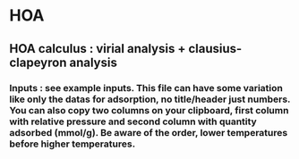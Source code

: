 # HOA
## HOA calculus : virial analysis + clausius-clapeyron analysis
### Inputs : see example inputs. This file can have some variation like only the datas for adsorption, no title/header just numbers. You can also copy two columns on your clipboard, first column with relative pressure and second column with quantity adsorbed (mmol/g). Be aware of the order, lower temperatures before higher temperatures.
         


